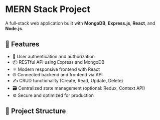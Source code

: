 # MERN Stack Project

A full-stack web application built with **MongoDB**, **Express.js**, **React**, and **Node.js**.

## 🌟 Features

- 🔐 User authentication and authorization
- 📦 RESTful API using Express and MongoDB
- ⚛️ Modern responsive frontend with React
- 🌐 Connected backend and frontend via API
- ✍️ CRUD functionality (Create, Read, Update, Delete)
- 🗃️ Centralized state management (optional: Redux, Context API)
- ⚙️ Secure and optimized for production

## 📁 Project Structure

